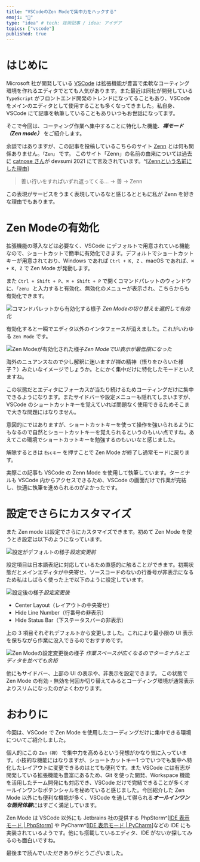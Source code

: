 ```yaml
---
title: "VSCodeのZen Modeで集中力をハックする"
emoji: "🧘"
type: "idea" # tech: 技術記事 / idea: アイデア
topics: ["vscode"]
published: true
---
```


# はじめに

Microsoft 社が開発している [VSCode](https://azure.microsoft.com/ja-jp/products/visual-studio-code/) は拡張機能が豊富で柔軟なコーティング環境を作れるエディタでとても人気があります。また最近は同社が開発している `TypeScript` がフロントエンド開発のトレンドになってることもあり、VSCode をメインのエディタとして使用することも多くなってきました。私自身、VSCode にて記事を執筆していることもありいつもお世話になってます。

そこで今回は、コーティング作業へ集中することに特化した機能、***禅モード（Zen mode）*** をご紹介します。

余談ではありますが、この記事を投稿しているこちらのサイト [Zenn](https://zenn.dev/) とは何も関係ありません。`「Zen」` です。
このサイト「Zenn」の名前の由来については過去に [catnose さん](https://zenn.dev/catnose99)が devsumi 2021 にて言及されています。^[[Zennという名前にした理由](https://youtu.be/DTpGfpLybr0?t=1180)]

> 善い行いをすればいずれ返ってくる...  →  善  →  Zenn

この表現がサービスをうまく表現しているなと感じるとともに私が Zenn を好きな理由でもあります。

# Zen Modeの有効化

拡張機能の導入などは必要なく、VSCode にデフォルトで用意されている機能なので、ショートカットで簡単に有効化できます。デフォルトでショートカットキーが用意されており、Windows であれば `Ctrl + K, Z` 、macOS であれば、`⌘ + K, Z` で Zen Mode が発動します。

また `Ctrl + Shift + P`、`⌘ + Shift + P` で開くコマンドパレットのウィンドウに、`「zen」` と入力すると有効化、無効化のメニューが表示され、こちらからも有効化できます。

![コマンドパレットから有効化する様子](https://storage.googleapis.com/zenn-user-upload/2f83d0d692a0b2cc190a388b.png)
*Zen Modeの切り替えを選択して有効化*

有効化すると一瞬でエディタ以外のインタフェースが消えました。これがいわゆる `Zen Mode` です。

![Zen Modeが有効化された様子](https://storage.googleapis.com/zenn-user-upload/1c3ca8a32d177846bc28dde3.png)*Zen ModeでUI表示が最低限になった*

海外のニュアンスなので少し解釈に迷いますが禅の精神（悟りをひらいた様子？）みたいなイメージでしょうか。とにかく集中だけに特化したモードといえますね。

この状態だとエディタにフォーカスが当たり続けるためコーティングだけに集中できるようになります。またサイドバーや設定メニューも隠れてしまいますが、VSCode のショートカットキーを覚えていれば問題なく使用できるためそこまで大きな問題にはなりません。

意図的にではありますが、ショートカットキーを使って操作を強いられるようにもなるので自然とショートカットキーを覚えられるというのもいい点ですね。あえてこの環境でショートカットキーを勉強するのもいいなと感じました。

解除するときは `Escキー` を押すことで Zen Mode が終了し通常モードに戻ります。

実際この記事も VSCode の Zenn Mode を使用して執筆しています。ターミナルも VSCode 内からアクセスできるため、VSCode の画面だけで作業が完結し、快適に執筆を進められるのがよかったです。

# 設定でさらにカスタマイズ

また Zen mode は設定でさらにカスタマイズできます。初めて Zen Mode を使うとき設定は以下のようになっています。

![設定がデフォルトの様子](https://storage.googleapis.com/zenn-user-upload/c112e2ba900d84b1c1ff9239.png)*設定変更前*

設定項目は日本語表記に対応しているため直感的に触ることができます。初期状態だとメインエディタが中央寄せ、ソースコードのないの行番号が非表示になるため私はしばらく使った上で以下のように設定しています。

![設定後の様子](https://storage.googleapis.com/zenn-user-upload/714c9d4b7e88315b0acbdf49.png)*設定変更後*

- Center Layout（レイアウトの中央寄せ）
- Hide Line Number（行番号の非表示）
- Hide Status Bar（下ステータスバーの非表示）

上の 3 項目それぞれデフォルトから変更しました。これにより最小限の UI 表示を保ちながら作業に没入できるのでおすすめです。

![Zen Modeの設定変更後の様子](https://storage.googleapis.com/zenn-user-upload/8f4e4426dd7cf5473cf7701b.png)
*作業スペースが広くなるのでターミナルとエディタを並べても余裕*

他にもサイドバー、上部の UI の表示や、非表示を設定できます。
この状態で Zen Mode の有効・無効を何回か切り替えてみるとコーディング環境が通常表示よりスリムになったのがよくわかります。

# おわりに

今回は、VSCode で Zen Mode を使用したコーディングだけに集中できる環境についてご紹介しました。

個人的にこの `Zen（禅）` で集中力を高めるという発想がかなり気に入っています。小技的な機能にはなりますが、ショートカットキー1 つでいつでも集中へ特化したレイアウトに変更できるのはとても便利です。また VSCode には有志が開発している拡張機能も豊富にあるため、Git を使った開発、Workspace 機能を活用したチーム開発にも対応でき、VSCode だけで完結できることが多くオールインワンなポテンシャルを秘めていると感じました。今回紹介した Zen Mode 以外にも便利な機能が多く、VSCode を通して得られる***オールインワンな開発体験***にはすごく満足しています。

Zen Mode は VSCode 以外にも Jetbrains 社の提供する PhpStorm^[[IDE 表示モード | PhpStorm](https://pleiades.io/help/phpstorm/ide-viewing-modes.html)] や PyCharm^[[IDE 表示モード | PyCharm](https://pleiades.io/help/pycharm/ide-viewing-modes.html)]などの IDE にも実装されているようです。他にも搭載しているエディタ、IDE がないか探してみるのも面白いですね。

最後まで読んでいただきありがとうございました。